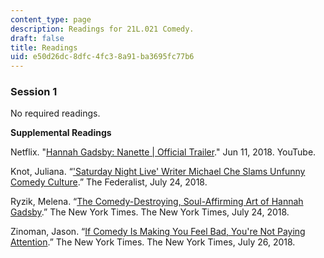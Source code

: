 ```yaml
---
content_type: page
description: Readings for 21L.021 Comedy.
draft: false
title: Readings
uid: e50d26dc-8dfc-4fc3-8a91-ba3695fc77b6
---
```

### Session 1

No required readings. 

**Supplemental Readings**

Netflix. "[Hannah Gadsby: Nanette | Official Trailer](https://www.youtube.com/watch?v=5aE29fiatQ0)." Jun 11, 2018. YouTube.

Knot, Juliana. “['Saturday Night Live' Writer Michael Che Slams Unfunny Comedy Culture](https://thefederalist.com/2018/07/23/snl-writer-michael-che-criticizes-unfunny-comedy-culture/).” The Federalist, July 24, 2018. 

Ryzik, Melena. “[The Comedy-Destroying, Soul-Affirming Art of Hannah Gadsby](https://www.nytimes.com/2018/07/24/arts/hannah-gadsby-comedy-nanette.html).” The New York Times. The New York Times, July 24, 2018.

Zinoman, Jason. “[If Comedy Is Making You Feel Bad, You're Not Paying Attention](https://www.nytimes.com/2018/07/26/arts/television/comedy-cultural-power.html).” The New York Times. The New York Times, July 26, 2018.